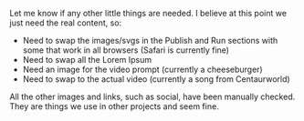 Let me know if any other little things are needed.  I believe at this point we just need the real content, so:
 - Need to swap the images/svgs in the Publish and Run sections with some that work in all browsers (Safari is currently fine)
 - Need to swap all the Lorem Ipsum
 - Need an image for the video prompt (currently a cheeseburger)
 - Need to swap to the actual video (currently a song from Centaurworld)

All the other images and links, such as social, have been manually checked. They are things we use in other projects and seem fine.
